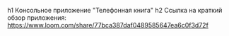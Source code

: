 h1 Консольное приложение "Телефонная книга"
h2 Ссылка на краткий обзор приложения: https://www.loom.com/share/77bca387daf0489585647ea6c0f3d72f
